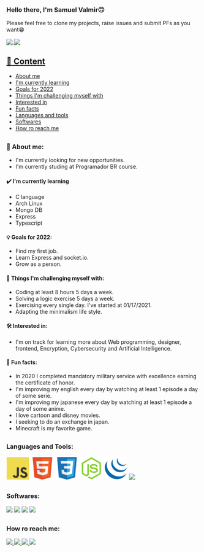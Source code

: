 ### Hello there, I'm Samuel Valmir🙃

<p> Please feel free to clone my projects, raise issues and submit PFs as you want😁 </p>
<div>
  <a href="https://github.com/SamuelValmir">
  <img width="400em" align="center" src="https://github-readme-stats.vercel.app/api?username=samuelvalmir&show_icons=true&theme=dracula&include_all_commits=true&count_private=true"/>
  <img width="400em" align="center" src="https://github-readme-stats.vercel.app/api/top-langs/?username=samuelvalmir&layout=compact&langs_count=16&theme=dracula"/>
</div>

<h2> 📘 Content </h2>
<ul> <li><a href="#about_me"> About me </a> </li>
  <li><a href="#currently_learning"> I'm currently learning </a> </li>
  <li><a href="#goals_for_2022"> Goals for 2022 </a> </li>
  <li><a href="#challenging_myself_with"> Things I'm challenging myself with </a> </li>
  <li><a href="#interested_in"> Interested in </a> </li>
  <li><a href="#fun_facts"> Fun facts </a> </li>
  <li><a href="#languages_and_tools"> Languages and tools </a> </li>
  <li><a href="#softwares"> Softwares </a> </li>
  <li><a href="#how_to_reach_me"> How ro reach me </a> </li>
</ul>
  
##
<h3 id="about_me"> 🤗 About me: </h3>
<ul>
  <li> I'm currently looking for new opportunities. </li>
  <li> I'm currently studing at Programador BR course. </li>
</ul>
  
<h4 id="currently_learning">✔️ I'm currently learning </h4>
<ul>
  <li> C language</li>
  <li> Arch Linux </li>
  <li> Mongo DB </li>
  <li> Express </li>
  <li> Typescript </li>
</ul>
  
<h4 id="goals_for_2022"> 💡 Goals for 2022: </h4>
<ul>
  <li> Find my first job. </li>
  <li> Learn Express and socket.io. </li>
  <li> Grow as a person. </li>
</ul>
  
<h4 id="challenging_myself_with"> 🌱 Things I'm challenging myself with:</h4>
<ul>
  <li> Coding at least 8 hours 5 days a week. </li>
  <li> Solving a logic exercise 5 days a week. </li>
  <li> Exercising every single day. I've started at 01/17/2021. </li>
  <li> Adapting the minimalism life style. </li>
</ul>

<h4 id="interested_in"> 🛠 Interested in: </h4>
<ul>
  <li> I'm on track for learning more about Web programming, designer, frontend, Encryption, Cybersecurity and Artificial Intelligence. </li>
</ul>
  
<h4 id="fun_facts"> 🌴 Fun facts: </h4>
<ul>
  <li> In 2020 I completed mandatory military service with excellence earning the certificate of honor. </li>
  <li> I'm improving my english every day by watching at least 1 episode a day of some serie. </li>
  <li> I'm improving my japanese every day by watching at least 1 episode a day of some anime. </li>
  <li> I love cartoon and disney movies. </li>
  <li> I seeking to do an exchange in japan. </li>
  <li> Minecraft is my favorite game. </li>
</ul>  
  
##
<h3 id="languages_and_tools"> Languages and Tools: </h3>
<div>
  <img width="60em" src="https://github.com/devicons/devicon/blob/master/icons/javascript/javascript-original.svg"/>
  <img width="60em" src="https://github.com/devicons/devicon/blob/master/icons/html5/html5-original.svg"/>
  <img width="60em" src="https://github.com/devicons/devicon/blob/master/icons/css3/css3-original.svg"/>
  <img width="60em" src="https://github.com/devicons/devicon/blob/master/icons/nodejs/nodejs-original.svg">
  <img width="60em" src="https://github.com/devicons/devicon/blob/master/icons/jquery/jquery-original.svg">
  <img width="60em" src="https://cdn.icon-icons.com/icons2/2415/PNG/512/bootstrap_plain_logo_icon_146619.png">  
</div>
  
##
<h3 id="softwares"> Softwares: </h3>
<div>
  <img width="60em" src="https://cdn.icon-icons.com/icons2/2107/PNG/512/file_type_vscode_icon_130084.png">
  <img width="60em" src="https://cdn.icon-icons.com/icons2/1381/PNG/512/eclipse_94656.png">
  <img width="60em" src="https://img.icons8.com/color/48/000000/postgreesql.png">
  <img width="60em" src="https://cdn.jim-nielsen.com/macos/128/github-desktop-2021-05-20.png">  
</div>
  
##
  <h3 id="how_to_reach_me"> How ro reach me: </h3>  
<div>
   <a href="https://www.linkedin.com/in/samuel-valmir-8a92bb218/" target="_blank"> <img src="https://img.shields.io/badge/LinkedIn-0077B5?style=for-the-badge&logo=linkedin&logoColor=white"> </a>  
  <a href="https://api.whatsapp.com/send?phone=5588988224372&text=Hello!%20I%20came%20from%20heaven!%20Just%20kidding%2C%20I%20just%20came%20from%20your%20github." target="_blank"> <img src="https://img.shields.io/badge/WhatsApp-25D366?style=for-the-badge&logo=whatsapp&logoColor=white"> </a>  
   <a href="https://www.instagram.com/ryuzaki_xl/" target="_blank"> <img src="https://img.shields.io/badge/Instagram-E4405F?style=for-the-badge&logo=instagram&logoColor=white"> </a>  
 <a href="mailto:myprogrammingmaterial@gmail.com" target="_blank"> <img src="https://img.shields.io/badge/Gmail-D14836?style=for-the-badge&logo=gmail&logoColor=white"> </a>  
</div>
